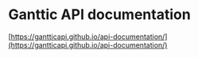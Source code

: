 # Ganttic API documentation

[https://gantticapi.github.io/api-documentation/](https://gantticapi.github.io/api-documentation/)